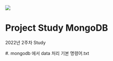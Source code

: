 <img src="https://upload.wikimedia.org/wikipedia/commons/thumb/9/93/MongoDB_Logo.svg/440px-MongoDB_Logo.svg.png">

# Project Study MongoDB 

2022년 2주차 Study

#. mongodb 에서 data 처리 기본 명령어.txt
